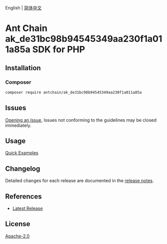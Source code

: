 English | [简体中文](README-CN.md)

# Ant Chain ak_de31bc98b94545349aa230f1a011a85a SDK for PHP

## Installation

### Composer

```bash
composer require antchain/ak_de31bc98b94545349aa230f1a011a85a
```

## Issues

[Opening an Issue](https://github.com/alipay/antchain-openapi-prod-sdk/issues/new), Issues not conforming to the guidelines may be closed immediately.

## Usage

[Quick Examples](https://github.com/alipay/antchain-openapi-prod-sdk/blob/master/docs/0-Examples-EN.md#quick-examples)

## Changelog

Detailed changes for each release are documented in the [release notes](./ChangeLog.txt).

## References

* [Latest Release](https://github.com/antchain-openapi-sdk-php)

## License

[Apache-2.0](http://www.apache.org/licenses/LICENSE-2.0)
